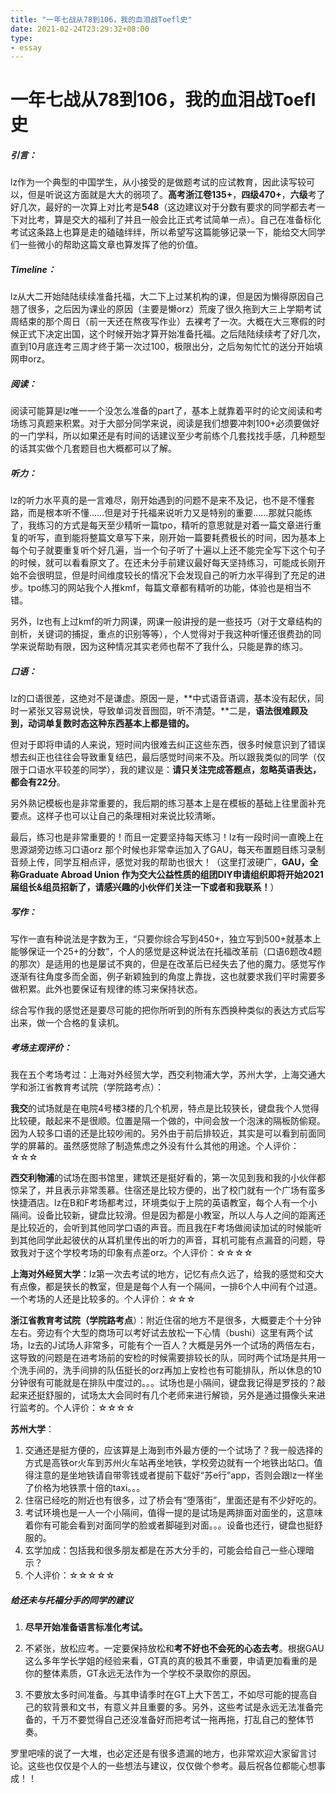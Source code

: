 ```yaml
---
title: "一年七战从78到106，我的血泪战Toefl史"
date: 2021-02-24T23:29:32+08:00
type:
- essay
---
```


# 一年七战从78到106，我的血泪战Toefl史

##### 引言：

lz作为一个典型的中国学生，从小接受的是做题考试的应试教育，因此读写较可以，但是听说这方面就是大大的弱项了。**高考浙江卷135+**，**四级470+**，**六级**考了好几次，最好的一次算上对比考是**548**（这边建议对于分数有要求的同学都去考一下对比考，算是交大的福利了并且一般会比正式考试简单一点）。自己在准备标化考试这条路上也算是走的磕磕绊绊，所以希望写这篇能够记录一下，能给交大同学们一些微小的帮助这篇文章也算发挥了他的价值。

##### Timeline：

lz从大二开始陆陆续续准备托福，大二下上过某机构的课，但是因为懒得原因自己翘了很多，之后因为课业的原因（主要是懒orz）荒废了很久拖到大三上学期考试周结束的那个周日（前一天还在熬夜写作业）去裸考了一次。大概在大三寒假的时候正式下决定出国，这个时候开始才算开始准备托福。之后陆陆续续考了好几次，直到10月底连考三周才终于第一次过100，极限出分，之后匆匆忙忙的送分开始填网申orz。

##### 阅读：

阅读可能算是lz唯一一个没怎么准备的part了，基本上就靠着平时的论文阅读和考场练习真题来积累。对于大部分同学来说，阅读是我们想要冲刺100+必须要做好的一门学科，所以如果还是有时间的话建议至少考前练个几套找找手感，几种题型的话其实做个几套题目也大概都可以了解。

##### 听力：

lz的听力水平真的是一言难尽，刚开始遇到的问题不是来不及记，也不是不懂套路，而是根本听不懂……但是对于托福来说听力又是特别的重要……那就只能练了，我练习的方式是每天至少精听一篇tpo，精听的意思就是对着一篇文章进行重复的听写，直到能将整篇文章写下来，刚开始一篇要耗费极长的时间，因为基本上每个句子就要重复听个好几遍，当一个句子听了十遍以上还不能完全写下这个句子的时候，就可以看看原文了。在还未分手前建议最好每天坚持练习，可能成长刚开始不会很明显，但是时间维度较长的情况下会发现自己的听力水平得到了充足的进步。tpo练习的网站我个人推kmf，每篇文章都有精听的功能，体验也是相当不错。

另外，lz也有上过kmf的听力网课，网课一般讲授的是一些技巧（对于文章结构的剖析，关键词的捕捉，重点的识别等等），个人觉得对于我这种听懂还很费劲的同学来说帮助有限，因为这种情况其实老师也帮不了我什么，只能是靠的练习。

##### 口语：

lz的口语很差，这绝对不是谦虚。原因一是，**中式语音语调，基本没有起伏，同时一紧张又容易说快，导致单词发音囫囵，听不清楚。**二是，**语法很难顾及到，动词单复数时态这种东西基本上都是错的。**

但对于即将申请的人来说，短时间内很难去纠正这些东西，很多时候意识到了错误想去纠正也往往会导致重复结巴，最后感觉时间来不及。所以跟我类似的同学（仅限于口语水平较差的同学），我的建议是：**请只关注完成答题点，忽略英语表达，都会有22分**。

另外熟记模板也是非常重要的，我后期的练习基本上是在模板的基础上往里面补充要点。这样子也可以让自己的条理相对来说比较清晰。

最后，练习也是非常重要的！而且一定要坚持每天练习！lz有一段时间一直晚上在思源湖旁边练习口语orz 那个时候也非常幸运加入了GAU，每天布置题目练习录制音频上传，同学互相点评，感觉对我的帮助也很大！（这里打波硬广，**GAU，全称Graduate Abroad Union 作为交大公益性质的组团DIY申请组织即将开始2021届组长&组员招新了，请感兴趣的小伙伴们关注一下或者和我联系！**）

##### 写作：

写作一直有种说法是字数为王，“只要你综合写到450+，独立写到500+就基本上能够保证一个25+的分数”，个人的感觉是这种说法在托福改革前（口语6题改4题的那次）是适用的也是屡试不爽的，但是在改革后已经失去了他的魔力。感觉写作逐渐有往角度多而全面，例子新颖独到的角度上靠拢，这也就要求我们平时需要多做积累。此外也要保证有规律的练习来保持状态。

综合写作我的感觉还是要尽可能的把你所听到的所有东西换种类似的表达方式后写出来，做一个合格的复读机。

##### 考场主观评价：

我在五个考场考过：上海对外经贸大学，西交利物浦大学，苏州大学，上海交通大学和浙江省教育考试院（学院路考点）：

**我交**的试场就是在电院4号楼3楼的几个机房，特点是比较狭长，键盘我个人觉得比较硬，敲起来不是很顺。位置是隔一个做的，中间会放一个泡沫的隔板防偷窥。因为人较多口语的还是比较吵闹的。另外由于前后排较近，其实是可以看到前面同学的屏幕的。虽然感觉除了制造焦虑之外没有什么其他的用途。个人评价：☆☆☆

**西交利物浦**的试场在图书馆里，建筑还是挺好看的，第一次见到我和我的小伙伴都惊呆了，并且表示非常羡慕。住宿还是比较方便的，出了校门就有一个广场有蛮多快捷酒店。lz在B和F考场都考过，环境类似于上院的英语教室，每个人有一个小隔间。设备比较新，键盘比较滑。但是因为都是小教室，所以人与人之间的距离还是比较近的，会听到其他同学口语的声音。而且我在F考场做阅读加试的时候能听到其他同学此起彼伏的从耳机里传出的听力的声音，耳机可能有点漏音的问题，导致我对于这个学校考场的印象有点差orz。个人评价：☆☆☆☆

**上海对外经贸大学**：lz第一次去考试的地方，记忆有点久远了，给我的感觉和交大有点像，都是狭长的教室，但是是每个人有一个隔间，一排6个人中间有个过道。一个考场的人还是比较多的。个人评价：☆☆☆

**浙江省教育考试院（学院路考点**）：附近住宿的地方不是很多，大概要走个十分钟左右。旁边有个大型的商场可以考好试去放松一下心情（bushi）这里有两个试场，lz去的J试场人非常多，可能有个一百人？大概是另外一个试场的两倍左右，这导致的问题是在进考场前的安检的时候需要排较长的队，同时两个试场是共用一个洗手间的，洗手间排的队伍挺长的orz再加上安检也有可能排队，所以休息的10分钟很有可能就是在排队中度过的。。。试场也是小隔间，键盘我记得是罗技的？敲起来还挺舒服的，试场太大会同时有几个老师来进行解锁，另外是通过摄像头来进行监考的。个人评价：☆☆☆☆

**苏州大学**：

1. 交通还是挺方便的，应该算是上海到市外最方便的一个试场了？我一般选择的方式是高铁or火车到苏州火车站再坐地铁，学校旁边就有一个地铁出站口。值得注意的是坐地铁请自带零钱或者提前下载好“苏e行”app，否则会跟lz一样坐了价格为地铁票十倍的taxi。。。
2. 住宿已经吃的附近也有很多，过了桥会有“堕落街”，里面还是有不少好吃的。
3. 考试环境也是一人一个小隔间，值得一提的是试场是两排面对面坐的，这意味着你有可能会看到对面同学的脸或者脚碰到对面。。。设备也还行，键盘也挺舒服的。
4. 玄学加成：包括我和很多朋友都是在苏大分手的，可能会给自己一些心理暗示？
5. 个人评价：☆☆☆☆☆

##### 给还未与托福分手的同学的建议

1. **尽早开始准备语言标准化考试。**
2. 不紧张，放松应考。一定要保持放松和**考不好也不会死的心态去考**。根据GAU这么多年学长学姐的经验来看，GT真的真的极其不重要，申请更加看重的是你的整体素质，GT永远无法作为一个学校不录取你的原因。

2. 不要放太多时间准备。与其申请季时在GT上大下苦工，不如尽可能的提高自己的软背景和文书，有意义并且重要的多。另外，这些考试是永远无法准备完备的，千万不要觉得自己还没准备好而把考试一拖再拖，打乱自己的整体节奏。

罗里吧嗦的说了一大堆，也必定还是有很多遗漏的地方，也非常欢迎大家留言讨论。这些也仅仅是个人的一些想法与建议，仅仅做个参考。最后祝各位都能心想事成！！